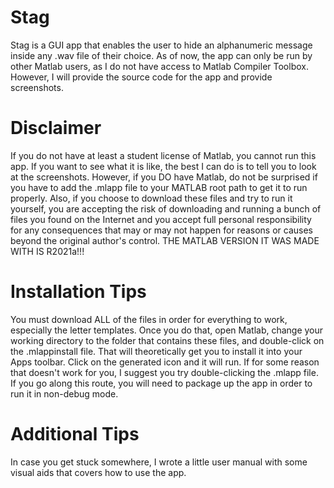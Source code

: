 # Stag
Stag is a GUI app that enables the user to hide an alphanumeric message inside any .wav file of their choice. As of now, the app can only be run by other Matlab users, as I do not have access to Matlab Compiler Toolbox. However, I will provide the source code for the app and provide screenshots.

# Disclaimer
If you do not have at least a student license of Matlab, you cannot run this app. If you want to see what it is like, the best I can do is to tell you to look at the screenshots. However, if you DO have Matlab, do not be surprised if you have to add the .mlapp file to your MATLAB root path to get it to run properly. Also, if you choose to download these files and try to run it yourself, you are accepting the risk of downloading and running a bunch of files you found on the Internet and you accept full personal responsibility for any consequences that may or may not happen for reasons or causes beyond the original author's control. THE MATLAB VERSION IT WAS MADE WITH IS R2021a!!!

# Installation Tips
You must download ALL of the files in order for everything to work, especially the letter templates. Once you do that, open Matlab, change your working directory to the folder that contains these files, and double-click on the .mlappinstall file. That will theoretically get you to install it into your Apps toolbar. Click on the generated icon and it will run. If for some reason that doesn't work for you, I suggest you try double-clicking the .mlapp file. If you go along this route, you will need to package up the app in order to run it in non-debug mode. 

# Additional Tips
In case you get stuck somewhere, I wrote a little user manual with some visual aids that covers how to use the app.
